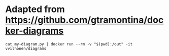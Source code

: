 # Adapted from https://github.com/gtramontina/docker-diagrams

    cat my-diagram.py | docker run --rm -v "$(pwd):/out" -it vvilhonen/diagrams
